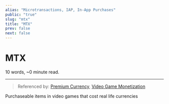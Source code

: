 ```yaml
---
alias: "Microtransactions, IAP, In-App Purchases"
public: "true"
slug: "mtx"
title: "MTX"
prev: false
next: false
---
```

<script setup>
import { data } from '../../git.data.ts';
import { useData } from 'vitepress';
const pageData = useData();
</script>
<h1 class="p-name">MTX</h1>
<p>10 words, ~0 minute read. <span v-html="data[`site/${pageData.page.value.relativePath}`]" /></p>
<hr/>

> Referenced by: [Premium Currency](/garden/premium-currency/index.md), [Video Game Monetization](/garden/video-game-monetization/index.md)

Purchaseable items in video games that cost real life currencies